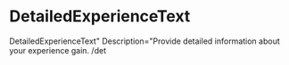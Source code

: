 DetailedExperienceText
======================

DetailedExperienceText" Description="Provide detailed information about your experience gain. /det
